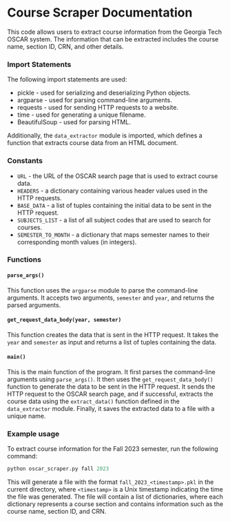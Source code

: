 # Course Scraper Documentation

This code allows users to extract course information from the Georgia Tech OSCAR system. The information that can be extracted includes the course name, section ID, CRN, and other details.

### Import Statements

The following import statements are used:

*   pickle - used for serializing and deserializing Python objects.
*   argparse - used for parsing command-line arguments.
*   requests - used for sending HTTP requests to a website.
*   time - used for generating a unique filename.
*   BeautifulSoup - used for parsing HTML.

Additionally, the `data_extractor` module is imported, which defines a function that extracts course data from an HTML document.

### Constants

*   `URL` - the URL of the OSCAR search page that is used to extract course data.
*   `HEADERS` - a dictionary containing various header values used in the HTTP requests.
*   `BASE_DATA` - a list of tuples containing the initial data to be sent in the HTTP request.
*   `SUBJECTS_LIST` - a list of all subject codes that are used to search for courses.
*   `SEMESTER_TO_MONTH` - a dictionary that maps semester names to their corresponding month values (in integers).

### Functions

#### `parse_args()`

This function uses the `argparse` module to parse the command-line arguments. It accepts two arguments, `semester` and `year`, and returns the parsed arguments.

#### `get_request_data_body(year, semester)`

This function creates the data that is sent in the HTTP request. It takes the `year` and `semester` as input and returns a list of tuples containing the data.

#### `main()`

This is the main function of the program. It first parses the command-line arguments using `parse_args()`. It then uses the `get_request_data_body()` function to generate the data to be sent in the HTTP request. It sends the HTTP request to the OSCAR search page, and if successful, extracts the course data using the `extract_data()` function defined in the `data_extractor` module. Finally, it saves the extracted data to a file with a unique name.

### Example usage

To extract course information for the Fall 2023 semester, run the following command:

```python
python oscar_scraper.py fall 2023
```

This will generate a file with the format `fall_2023_<timestamp>.pkl` in the current directory, where `<timestamp>` is a Unix timestamp indicating the time the file was generated. The file will contain a list of dictionaries, where each dictionary represents a course section and contains information such as the course name, section ID, and CRN.
